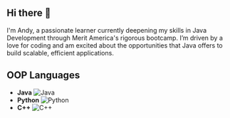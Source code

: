 ## Hi there 👋
I'm Andy, a passionate learner currently deepening my skills in Java Development through Merit America's rigorous bootcamp. I’m driven by a love for coding and am excited about the opportunities that Java offers to build scalable, efficient applications.

## OOP Languages

- **Java** ![Java](https://img.shields.io/badge/Java-ED8B00?style=for-the-badge&logo=java&logoColor=white)
- **Python** ![Python](https://img.shields.io/badge/Python-3670A0?style=for-the-badge&logo=python&logoColor=ffdd54)
- **C++** ![C++](https://img.shields.io/badge/C%2B%2B-00599C?style=for-the-badge&logo=cplusplus&logoColor=white)

